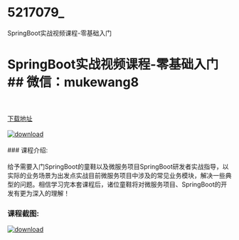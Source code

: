 # 5217079_
SpringBoot实战视频课程-零基础入门
# SpringBoot实战视频课程-零基础入门## 微信：mukewang8
<br/></br>[下载地址](http://www.36tz.cn/article/5217079 "下载地址")
<br/></br>[![download](http://36tz.cn/muke_img/2020_12_12345-3.jpg "下载地址")](http://www.36tz.cn/article/5217079 "下载地址")
<br/></br>### 课程介绍:<br/></br>给予需要入门SpringBoot的童鞋以及微服务项目SpringBoot研发者实战指导，以实际的业务场景为出发点实战目前微服务项目中涉及的常见业务模块，解决一些典型的问题。相信学习完本套课程后，诸位童鞋将对微服务项目、SpringBoot的开发有更为深入的理解！

### 课程截图:
[![download](http://36tz.cn/muke_img/2020_12_1-98.png "下载地址")](http://www.36tz.cn/article/5217079 "下载地址")
